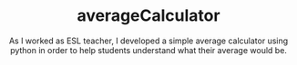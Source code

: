 <h1 align="center">averageCalculator</h1>

<p align="center">As I worked as ESL teacher, I developed a simple average calculator using python in order to help students understand what their average would be.</p>
